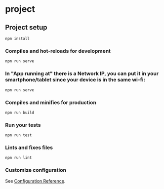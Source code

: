# project

## Project setup
```
npm install
```

### Compiles and hot-reloads for development
```
npm run serve
```

### In "App running at" there is a Network IP, you can put it in your smartphone/tablet since your device is in the same wi-fi:
```
npm run serve
```

### Compiles and minifies for production
```
npm run build
```

### Run your tests
```
npm run test
```

### Lints and fixes files
```
npm run lint
```

### Customize configuration
See [Configuration Reference](https://cli.vuejs.org/config/).
